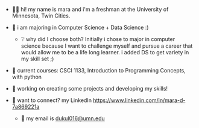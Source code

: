 - 👋🏿 hi! my name is mara and i'm a freshman at the University of Minnesota, Twin Cities.

- 🦉 i am majoring in Computer Science + Data Science :)
   - ❔ why did I choose both? Initially i chose to major in computer science because I want to challenge myself and pursue a career that would allow me to be a life long learner. i added DS to get variety in my skill set ;)

- 🧠 current courses: CSCI 1133, Introduction to Programming Concepts, with python
- 🌱 working on creating some projects and developing my skills!
- 👥 want to connect? my LinkedIn https://www.linkedin.com/in/mara-d-7a869221a
   - 💌 my email is dukul016@umn.edu
